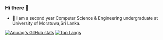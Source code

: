 ### Hi there 👋

- 🌱 I am a second year Computer Science & Engineering undergraduate at University of Moratuwa,Sri Lanka.

[![Anurag's GitHub stats](https://github-readme-stats.vercel.app/api?username=binoyPeries&count_private=true&hide=stars&show_icons=true)](https://github.com/anuraghazra/github-readme-stats) 
[![Top Langs](https://github-readme-stats.vercel.app/api/top-langs/?username=binoyPeries&langs_count=10ayout=compact)](https://github.com/anuraghazra/github-readme-stats)
<!--
**binoyPeries/binoyPeries** is a ✨ _special_ ✨ repository because its `README.md` (this file) appears on your GitHub profile.

Here are some ideas to get you started:
-->
